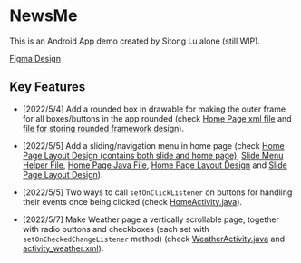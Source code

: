 # NewsMe
This is an Android App demo created by Sitong Lu alone (still WIP).

[Figma Design](https://www.figma.com/file/Q6frTbws8q8O3tCfAkyvdt/Untitled?node-id=18%3A105)

## Key Features
- [2022/5/4] Add a rounded box in drawable for making the outer frame for all boxes/buttons in the app rounded (check [Home Page xml file](https://github.com/akitomoya616/NewsMe/blob/main/app/src/main/res/layout/layout_main.xml) and [file for storing rounded framework design](https://github.com/akitomoya616/NewsMe/blob/main/app/src/main/res/drawable/bg_rounded_box.xml)).


- [2022/5/5] Add a sliding/navigation menu in home page (check [Home Page Layout Design (contains both slide and home page)](https://github.com/akitomoya616/NewsMe/blob/main/app/src/main/res/layout/activity_home.xml), [Slide Menu Helper File](https://github.com/akitomoya616/NewsMe/blob/main/app/src/main/java/com/example/testapp/SlideMenuActivity.java), [Home Page Java File](https://github.com/akitomoya616/NewsMe/blob/main/app/src/main/java/com/example/testapp/HomeActivity.java), [Home Page Layout Design](https://github.com/akitomoya616/NewsMe/blob/main/app/src/main/res/layout/layout_main.xml) and [Slide Page Layout Design](https://github.com/akitomoya616/NewsMe/blob/main/app/src/main/res/layout/layout_menu.xml)).


- [2022/5/5] Two ways to call `setOnClickListener` on buttons for handling their events once being clicked (check [HomeActivity.java](https://github.com/akitomoya616/NewsMe/blob/main/app/src/main/java/com/example/testapp/HomeActivity.java)).

- [2022/5/7] Make Weather page a vertically scrollable page, together with radio buttons and checkboxes (each set with `setOnCheckedChangeListener` method) (check [WeatherActivity.java](https://github.com/akitomoya616/NewsMe/blob/main/app/src/main/java/com/example/testapp/WeatherActivity.java) and [activity_weather.xml](https://github.com/akitomoya616/NewsMe/blob/main/app/src/main/res/layout/activity_weather.xml)).
